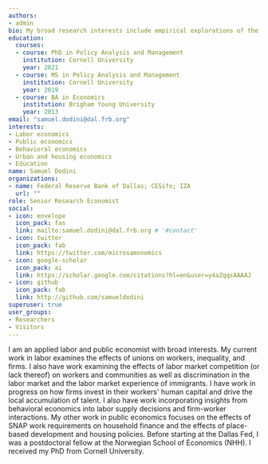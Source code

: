 ```yaml
---
authors:
- admin
bio: My broad research interests include empirical explorations of the economics of labor markets, incorporating insights from behavioral economics, occupational licensing, monopsony power, education, public finance, and urban economics.
education:
  courses:
  - course: PhD in Policy Analysis and Management
    institution: Cornell University
    year: 2021
  - course: MS in Policy Analysis and Management
    institution: Cornell University
    year: 2019
  - course: BA in Economics
    institution: Brigham Young University
    year: 2013
email: "samuel.dodini@dal.frb.org"
interests:
- Labor economics
- Public economics
- Behavioral economics
- Urban and housing economics
- Education
name: Samuel Dodini
organizations:
- name: Federal Reserve Bank of Dallas; CESifo; IZA
  url: ""
role: Senior Research Economist
social:
- icon: envelope
  icon_pack: fas
  link: mailto:samuel.dodini@dal.frb.org # '#contact'
- icon: twitter
  icon_pack: fab
  link: https://twitter.com/microsamonomics
- icon: google-scholar
  icon_pack: ai
  link: https://scholar.google.com/citations?hl=en&user=y4aZqqsAAAAJ
- icon: github
  icon_pack: fab
  link: http://github.com/samueldodini
superuser: true
user_groups:
- Researchers
- Visitors
---
```


I am an applied labor and public economist with broad interests. My current work in labor examines the effects of unions on workers, inequality, and firms. I also have work examining the effects of labor market competition (or lack thereof) on workers and communities as well as discrimination in the labor market and the labor market experience of immigrants. I have work in progress on how firms invest in their workers' human capital and drive the local accumulation of talent. I also have work incorporating insights from behavioral economics into labor supply decisions and firm-worker interactions. My other work in public economics focuses on the effects of SNAP work requirements on household finance and the effects of place-based development and housing policies. Before starting at the Dallas Fed, I was a postdoctoral fellow at the Norwegian School of Economics (NHH). I received my PhD from Cornell University. 


